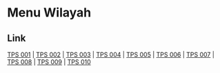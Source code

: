 # Menu Wilayah

## Link

[TPS 001](https://github.com/gigit-pemilu/pemilu-2024-65-kalimantan-utara/tree/main/pilpres/hitung-suara/sub/65-kalimantan-utara/sub/03-nunukan/sub/10-sebatik-timur/sub/2002-tanjung-harapan/sub/001-tps)
 | 
[TPS 002](https://github.com/gigit-pemilu/pemilu-2024-65-kalimantan-utara/tree/main/pilpres/hitung-suara/sub/65-kalimantan-utara/sub/03-nunukan/sub/10-sebatik-timur/sub/2002-tanjung-harapan/sub/002-tps)
 | 
[TPS 003](https://github.com/gigit-pemilu/pemilu-2024-65-kalimantan-utara/tree/main/pilpres/hitung-suara/sub/65-kalimantan-utara/sub/03-nunukan/sub/10-sebatik-timur/sub/2002-tanjung-harapan/sub/003-tps)
 | 
[TPS 004](https://github.com/gigit-pemilu/pemilu-2024-65-kalimantan-utara/tree/main/pilpres/hitung-suara/sub/65-kalimantan-utara/sub/03-nunukan/sub/10-sebatik-timur/sub/2002-tanjung-harapan/sub/004-tps)
 | 
[TPS 005](https://github.com/gigit-pemilu/pemilu-2024-65-kalimantan-utara/tree/main/pilpres/hitung-suara/sub/65-kalimantan-utara/sub/03-nunukan/sub/10-sebatik-timur/sub/2002-tanjung-harapan/sub/005-tps)
 | 
[TPS 006](https://github.com/gigit-pemilu/pemilu-2024-65-kalimantan-utara/tree/main/pilpres/hitung-suara/sub/65-kalimantan-utara/sub/03-nunukan/sub/10-sebatik-timur/sub/2002-tanjung-harapan/sub/006-tps)
 | 
[TPS 007](https://github.com/gigit-pemilu/pemilu-2024-65-kalimantan-utara/tree/main/pilpres/hitung-suara/sub/65-kalimantan-utara/sub/03-nunukan/sub/10-sebatik-timur/sub/2002-tanjung-harapan/sub/007-tps)
 | 
[TPS 008](https://github.com/gigit-pemilu/pemilu-2024-65-kalimantan-utara/tree/main/pilpres/hitung-suara/sub/65-kalimantan-utara/sub/03-nunukan/sub/10-sebatik-timur/sub/2002-tanjung-harapan/sub/008-tps)
 | 
[TPS 009](https://github.com/gigit-pemilu/pemilu-2024-65-kalimantan-utara/tree/main/pilpres/hitung-suara/sub/65-kalimantan-utara/sub/03-nunukan/sub/10-sebatik-timur/sub/2002-tanjung-harapan/sub/009-tps)
 | 
[TPS 010](https://github.com/gigit-pemilu/pemilu-2024-65-kalimantan-utara/tree/main/pilpres/hitung-suara/sub/65-kalimantan-utara/sub/03-nunukan/sub/10-sebatik-timur/sub/2002-tanjung-harapan/sub/010-tps)

